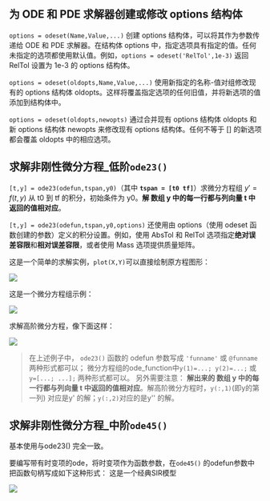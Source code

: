 ## 为 ODE 和 PDE 求解器创建或修改 options 结构体

`options = odeset(Name,Value,...)` 创建 options 结构体，可以将其作为参数传递给 ODE 和 PDE 求解器。在结构体 options 中，指定选项具有指定的值。任何未指定的选项都使用默认值。例如，`options = odeset('RelTol',1e-3)` 返回 RelTol 设置为 1e-3 的 options 结构体。


`options = odeset(oldopts,Name,Value,...)` 使用新指定的名称-值对组修改现有的 options 结构体 oldopts。这样将覆盖指定选项的任何旧值，并将新选项的值添加到结构体中。


`options = odeset(oldopts,newopts)` 通过合并现有 options 结构体 oldopts 和新 options 结构体 newopts 来修改现有 options 结构体。任何不等于 [] 的新选项都会覆盖 oldopts 中的相应选项。

## 求解非刚性微分方程_低阶`ode23()`

`[t,y] = ode23(odefun,tspan,y0)`（其中 **`tspan = [t0 tf]`**）求微分方程组 $y′=f(t,y)$ 从 t0 到 tf 的积分，初始条件为 y0。**解 数组 y 中的每一行都与****列向量 t**** 中返回的值相对应**。

`[t,y] = ode23(odefun,tspan,y0,options)` 还使用由 options（使用 odeset 函数创建的参数）定义的积分设置。例如，使用 AbsTol 和 RelTol 选项指定**绝对误差容限**和**相对误差容限**，或者使用 Mass 选项提供质量矩阵。

这是一个简单的求解实例，`plot(X,Y)`可以直接绘制原方程图形：

![](https://i.loli.net/2020/09/04/lIvA46hdOtjWEk9.png)

这是一个微分方程组示例：

![](https://i.loli.net/2020/09/04/I51hfzciXvNWGuk.png)

求解高阶微分方程，像下面这样：

![](https://i.loli.net/2020/09/04/xbn1H5lmUYgFaf2.png)

> 在上述例子中，
`ode23()` 函数的 odefun 参数写成 `'funname'` 或 `@funname`两种形式都可以；
微分方程组的ode_function中`y(1)=...; y(2)=...;` 或`y=[...; ...];` 两种形式都可以。
另外需要注意：
**解出来的 数组 y 中的每一行都与****列向量 t**** 中返回的值相对应**。解高阶微分方程时，`y(:,1)`(即y的第一列) 对应是y' 的解；`y(:,2)`对应的是y'' 的解。

## 求解非刚性微分方程_中阶`ode45()`

基本使用与ode23() 完全一致。

要编写带有时变项的ode，将时变项作为函数参数，在`ode45()` 的odefun参数中把函数句柄写成如下这种形式：
这是一个经典SIR模型


![](https://i.loli.net/2020/09/04/1sKcYdr4I9NTFeA.png)